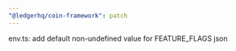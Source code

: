 ```yaml
---
"@ledgerhq/coin-framework": patch
---
```


env.ts: add default non-undefined value for FEATURE_FLAGS json

